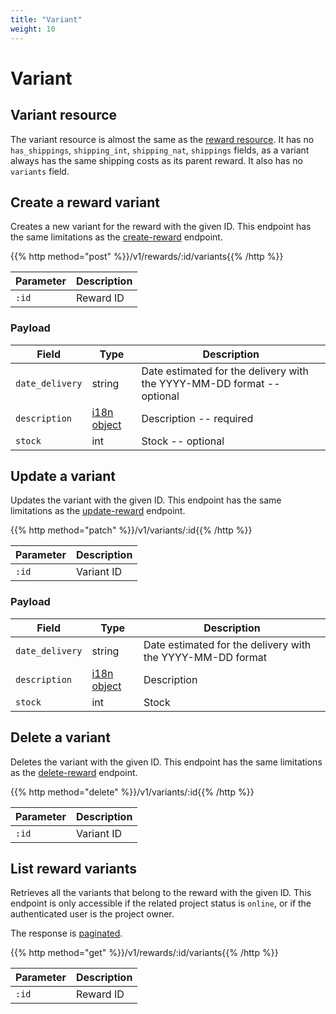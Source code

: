 ```yaml
---
title: "Variant"
weight: 10
---
```


# Variant

## Variant resource

The variant resource is almost the same as the [reward resource](#reward-resource). It has no `has_shippings`, `shipping_int`, `shipping_nat`, `shippings` fields, as a variant always has the same shipping costs as its parent reward. It also has no `variants` field.

## Create a reward variant

Creates a new variant for the reward with the given ID. This endpoint has the same limitations as the [create-reward](#create-a-project-reward) endpoint.

{{% http method="post" %}}/v1/rewards/:id/variants{{% /http %}}

| Parameter | Description |
| --------- | ----------- |
| `:id`     | Reward ID   |

### Payload

| Field           | Type                 | Description                                                            |
| --------------- | -------------------- | ---------------------------------------------------------------------- |
| `date_delivery` | string               | Date estimated for the delivery with the YYYY-MM-DD format -- optional |
| `description`   | [i18n object](#i18n) | Description -- required                                                |
| `stock`         | int                  | Stock -- optional                                                      |

## Update a variant

Updates the variant with the given ID. This endpoint has the same limitations as the [update-reward](#update-a-reward) endpoint.

{{% http method="patch" %}}/v1/variants/:id{{% /http %}}

| Parameter | Description |
| --------- | ----------- |
| `:id`     | Variant ID  |

### Payload

| Field           | Type                 | Description                                                |
| --------------- | -------------------- | ---------------------------------------------------------- |
| `date_delivery` | string               | Date estimated for the delivery with the YYYY-MM-DD format |
| `description`   | [i18n object](#i18n) | Description                                                |
| `stock`         | int                  | Stock                                                      |

## Delete a variant

Deletes the variant with the given ID. This endpoint has the same limitations as the [delete-reward](#delete-a-reward) endpoint.

{{% http method="delete" %}}/v1/variants/:id{{% /http %}}

| Parameter | Description |
| --------- | ----------- |
| `:id`     | Variant ID  |

## List reward variants

Retrieves all the variants that belong to the reward with the given ID. This endpoint is only accessible if the related project status is `online`, or if the authenticated user is the project owner.

The response is [paginated](#pagination).

{{% http method="get" %}}/v1/rewards/:id/variants{{% /http %}}

| Parameter | Description |
| --------- | ----------- |
| `:id`     | Reward ID   |
